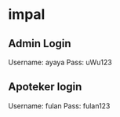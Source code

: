 # impal
 
## Admin Login
Username: ayaya
Pass: uWu123

## Apoteker login
Username: fulan
Pass: fulan123
